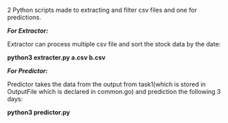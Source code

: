 2 Python scripts made to extracting and filter csv files and one for predictions.

**_For Extractor:_**

Extractor can process multiple csv file and sort the stock data by the date:

**python3 extracter.py a.csv b.csv**

**_For Predictor:_**

Predictor takes the data from the output from task1(which is stored in OutputFile which is declared in common.go) and prediction the following 3 days:

**python3 predictor.py**
